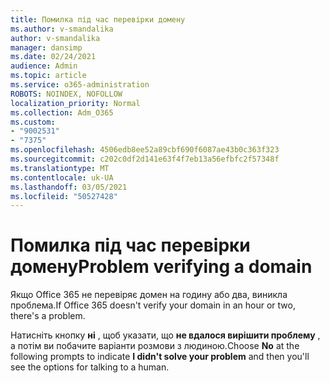 ```yaml
---
title: Помилка під час перевірки домену
ms.author: v-smandalika
author: v-smandalika
manager: dansimp
ms.date: 02/24/2021
audience: Admin
ms.topic: article
ms.service: o365-administration
ROBOTS: NOINDEX, NOFOLLOW
localization_priority: Normal
ms.collection: Adm_O365
ms.custom:
- "9002531"
- "7375"
ms.openlocfilehash: 4506edb8ee52a89cbf690f6087ae43b0c363f323
ms.sourcegitcommit: c202c0df2d141e63f4f7eb13a56efbfc2f57348f
ms.translationtype: MT
ms.contentlocale: uk-UA
ms.lasthandoff: 03/05/2021
ms.locfileid: "50527428"
---
```

# <a name="problem-verifying-a-domain"></a><span data-ttu-id="65dd7-102">Помилка під час перевірки домену</span><span class="sxs-lookup"><span data-stu-id="65dd7-102">Problem verifying a domain</span></span>

<span data-ttu-id="65dd7-103">Якщо Office 365 не перевіряє домен на годину або два, виникла проблема.</span><span class="sxs-lookup"><span data-stu-id="65dd7-103">If Office 365 doesn't verify your domain in an hour or two, there's a problem.</span></span>

<span data-ttu-id="65dd7-104">Натисніть кнопку **ні** , щоб указати, що **не вдалося вирішити проблему** , а потім ви побачите варіанти розмови з людиною.</span><span class="sxs-lookup"><span data-stu-id="65dd7-104">Choose **No** at the following prompts to indicate **I didn't solve your problem** and then you'll see the options for talking to a human.</span></span>
